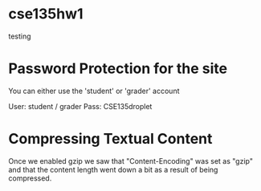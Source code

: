 # cse135hw1

testing


Password Protection for the site
================================
You can either use the 'student' or 'grader' account

User: student / grader
Pass: CSE135droplet


Compressing Textual Content
===============================
Once we enabled gzip we saw that "Content-Encoding" was set as "gzip" and that the content length went down a bit as a 
result of being compressed. 

